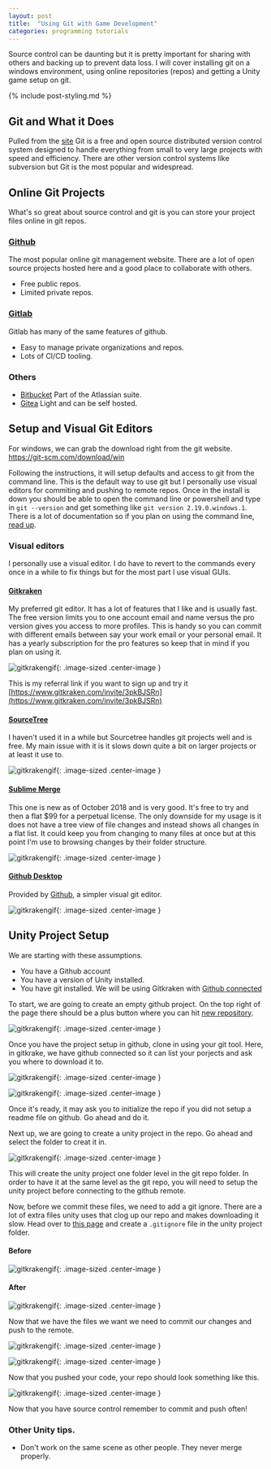 ```yaml
---
layout: post
title:  "Using Git with Game Development"
categories: programming tutorials
---
```


Source control can be daunting but it is pretty important for sharing with others and backing up to prevent data loss. 
I will cover installing git on a windows environment, using online repositories (repos) and getting a Unity game setup on git.

{% include post-styling.md %}


## Git and What it Does

Pulled from the [site](https://git-scm.com) Git is a free and open source distributed version control system designed to handle everything from small to very large projects with speed and efficiency. 
There are other version control systems like subversion but Git is the most popular and widespread.


## Online Git Projects

What's so great about source control and git is you can store your project files online in git repos.

### [Github](https://github.com/)

The most popular online git management website. There are a lot of open source projects hosted here and a good place to collaborate with others.

* Free public repos.
* Limited private repos.

### [Gitlab](https://gitlab.com/)

Gitlab has many of the same features of github.

* Easy to manage private organizations and repos.
* Lots of CI/CD tooling.

### Others

* [Bitbucket](https://bitbucket.org/product) Part of the Atlassian suite.
* [Gitea](https://gitea.io/en-us/) Light and can be self hosted.


## Setup and Visual Git Editors

For windows, we can grab the download right from the git website. https://git-scm.com/download/win  

Following the instructions, it will setup defaults and access to git from the command line. 
This is the default way to use git but I personally use visual editors for commiting and pushing to remote repos.
Once in the install is down you should be able to open the command line or powershell and type in `git --version` and get something like
`git version 2.19.0.windows.1`.
There is a lot of documentation so if you plan on using the command line, [read up](https://git-scm.com/docs).

### Visual editors

I personally use a visual editor. I do have to revert to the commands every once in a while to fix things but for the most part I use visual GUIs.

#### [Gitkraken](https://www.gitkraken.com/git-client)

My preferred git editor. It has a lot of features that I like and is usually fast. 
The free version limits you to one account email and name versus the pro version gives you access to more profiles. 
This is handy so you can commit with different emails between say your work email or your personal email. It has a yearly subscription for the pro features so keep that in mind if you plan on using it.

![gitkrakengif](/assets/img/posts/gitgamedev/gk-merge-edit.gif){: .image-sized .center-image }  

This is my referral link if you want to sign up and try it [https://www.gitkraken.com/invite/3pkBJSRn](https://www.gitkraken.com/invite/3pkBJSRn)

#### [SourceTree](https://www.sourcetreeapp.com/)

I haven't used it in a while but Sourcetree handles git projects well and is free. My main issue with it is it slows down quite a bit on larger projects or at least it use to.

![gitkrakengif](/assets/img/posts/gitgamedev/hero-mac-screenshot.png){: .image-sized .center-image }  

#### [Sublime Merge](https://www.sublimemerge.com/)

This one is new as of October 2018 and is very good. It's free to try and then a flat $99 for a perpetual license.
The only downside for my usage is it does not have a tree view of file changes and instead shows all changes in a flat list. It could keep you from changing to many files at once but at this point I'm use to browsing changes by their folder structure.

![gitkrakengif](/assets/img/posts/gitgamedev/sublimemerge2.gif){: .image-sized .center-image }  

#### [Github Desktop](https://desktop.github.com/)

Provided by [Github](https://github.com/), a simpler visual git editor.

![gitkrakengif](/assets/img/posts/gitgamedev/github-desktop-screenshot-windows.png){: .image-sized .center-image }
 
## Unity Project Setup

We are starting with these assumptions.

* You have a Github account
* You have a version of Unity installed.
* You have git installed. We will be using Gitkraken with [Github connected](https://support.gitkraken.com/integrations/github/)

To start, we are going to create an empty github project. On the top right of the page there should be a plus button where you can hit [new repository](https://github.com/new).

![gitkrakengif](/assets/img/posts/gitgamedev/unity-steps/repo-new.PNG){: .image-sized .center-image }

Once you have the project setup in github, clone in using your git tool. Here, in gitkrake, we have github connected so it can list your porjects and ask you where to download it to.

![gitkrakengif](/assets/img/posts/gitgamedev/unity-steps/repo-clone.PNG){: .image-sized .center-image }


![gitkrakengif](/assets/img/posts/gitgamedev/unity-steps/repo-clone2.PNG){: .image-sized .center-image }

Once it's ready, it may ask you to initialize the repo if you did not setup a readme file on github. Go ahead and do it.

Next up, we are going to create a unity project in the repo. Go ahead and select the folder to creat it in.

![gitkrakengif](/assets/img/posts/gitgamedev/unity-steps/unity-new.PNG){: .image-sized .center-image }

This will create the unity project one folder level in the git repo folder. In order to have it at the same level as the git repo, you will need to setup the unity project before connecting to the github remote.


Now, before we commit these files, we need to add a git ignore. There are a lot of extra files unity uses that clog up our repo and makes downloading it slow.
Head over to [this page](https://github.com/github/gitignore/blob/master/Unity.gitignore) and create a `.gitignore` file in the unity project folder.

#### Before

![gitkrakengif](/assets/img/posts/gitgamedev/unity-steps/repo-count.PNG){: .image-sized .center-image }

#### After

![gitkrakengif](/assets/img/posts/gitgamedev/unity-steps/repo-count2.PNG){: .image-sized .center-image }

Now that we have the files we want we need to commit our changes and push to the remote.

![gitkrakengif](/assets/img/posts/gitgamedev/unity-steps/unity-commit.gif){: .image-sized .center-image }

![gitkrakengif](/assets/img/posts/gitgamedev/unity-steps/unity-push.gif){: .image-sized .center-image }

Now that you pushed your code, your repo  should look something like this.

![gitkrakengif](/assets/img/posts/gitgamedev/unity-steps/repo-fin.PNG){: .image-sized .center-image }

Now that you have source control remember to commit and push often!

### Other Unity tips.

* Don't work on the same scene as other people. They never merge properly.